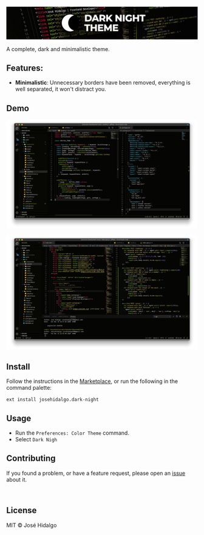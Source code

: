 <!-- # Dark Night Theme -->
<!-- <p align="center">
  <img src="https://raw.githubusercontent.com/ImJoseHidalgo/vscode-dark-night/main/resources/icon-theme.png" width="128" alt="Logo">
  <img src="./resources/baner-dark-night-theme.jpg" alt="Logo">
</p> -->
![preview](https://raw.githubusercontent.com/ImJoseHidalgo/vscode-dark-night/main/resources/baner-dark-night-theme.jpg)

A complete, dark and minimalistic theme.

## Features:
- **Minimalistic**: Unnecessary borders have been removed, everything is well separated, it won't distract you.

## Demo
![preview](https://raw.githubusercontent.com/ImJoseHidalgo/vscode-dark-night/main/resources/Dark-Night-Theme-Preview.png)

![preview-terminal](https://raw.githubusercontent.com/ImJoseHidalgo/vscode-dark-night/main/resources/Dark-Night-Theme-Preview-V2.png)

## Install

Follow the instructions in the [Marketplace](https://marketplace.visualstudio.com/items?itemName=josehidalgo.dark-night), or run the following in the command palette:

```shell
ext install josehidalgo.dark-night
```
## Usage

- Run the `Preferences: Color Theme` command.
- Select `Dark Nigh`

## Contributing

If you found a problem, or have a feature request, please open an [issue](https://github.com/imjosehidalgo/vscode-dark-night/issues) about it.

<br>

## License

MIT © José Hidalgo
